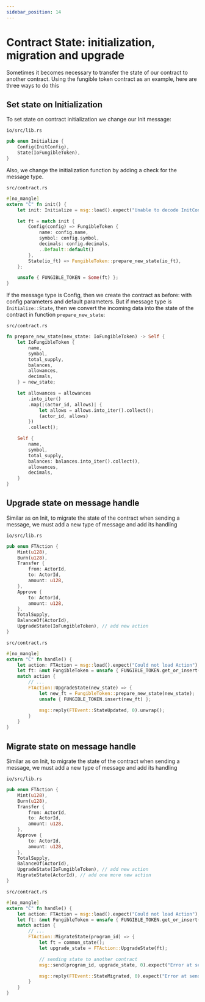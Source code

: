 ```yaml
---
sidebar_position: 14
---
```


# Contract State: initialization, migration and upgrade

Sometimes it becomes necessary to transfer the state of our contract to another contract. Using the fungible token contract as an example, here are three ways to do this

## Set state on Initialization

To set state on contract initialization we change our Init message:


`io/src/lib.rs`
```rust
pub enum Initialize {
    Config(InitConfig),
    State(IoFungibleToken),
}
```

Also, we change the initialization function by adding a check for the message type. 

`src/contract.rs`
```rust
#[no_mangle]
extern "C" fn init() {
    let init: Initialize = msg::load().expect("Unable to decode InitConfig");

    let ft = match init {
        Config(config) => FungibleToken {
            name: config.name,
            symbol: config.symbol,
            decimals: config.decimals,
            ..Default::default()
        },
        State(io_ft) => FungibleToken::prepare_new_state(io_ft),
    };

    unsafe { FUNGIBLE_TOKEN = Some(ft) };
}
```

If the message type is Config, then we create the contract as before: with config parameters and default parameters. But if message type is `Initialize::State`, then we convert the incoming data into the state of the contract in function `prepare_new_state`:

`src/contract.rs`
```rs
fn prepare_new_state(new_state: IoFungibleToken) -> Self {
    let IoFungibleToken {
        name,
        symbol,
        total_supply,
        balances,
        allowances,
        decimals,
    } = new_state;

    let allowances = allowances
        .into_iter()
        .map(|(actor_id, allows)| {
            let allows = allows.into_iter().collect();
            (actor_id, allows)
        })
        .collect();

    Self {
        name,
        symbol,
        total_supply,
        balances: balances.into_iter().collect(),
        allowances,
        decimals,
    }
}
```

## Upgrade state on message handle

Similar as on Init, to migrate the state of the contract when sending a message, we must add a new type of message and add its handling

`io/src/lib.rs`
```rs
pub enum FTAction {
    Mint(u128),
    Burn(u128),
    Transfer {
        from: ActorId,
        to: ActorId,
        amount: u128,
    },
    Approve {
        to: ActorId,
        amount: u128,
    },
    TotalSupply,
    BalanceOf(ActorId),
    UpgradeState(IoFungibleToken), // add new action
}
```

`src/contract.rs`
```rs
#[no_mangle]
extern "C" fn handle() {
    let action: FTAction = msg::load().expect("Could not load Action");
    let ft: &mut FungibleToken = unsafe { FUNGIBLE_TOKEN.get_or_insert(Default::default()) };
    match action {
        // ...
        FTAction::UpgradeState(new_state) => {
            let new_ft = FungibleToken::prepare_new_state(new_state);
            unsafe { FUNGIBLE_TOKEN.insert(new_ft) };

            msg::reply(FTEvent::StateUpdated, 0).unwrap();
        }
    }
}
```

## Migrate state on message handle

Similar as on Init, to migrate the state of the contract when sending a message, we must add a new type of message and add its handling

`io/src/lib.rs`
```rs
pub enum FTAction {
    Mint(u128),
    Burn(u128),
    Transfer {
        from: ActorId,
        to: ActorId,
        amount: u128,
    },
    Approve {
        to: ActorId,
        amount: u128,
    },
    TotalSupply,
    BalanceOf(ActorId),
    UpgradeState(IoFungibleToken), // add new action
    MigrateState(ActorId), // add one more new action
}
```

`src/contract.rs`
```rs
#[no_mangle]
extern "C" fn handle() {
    let action: FTAction = msg::load().expect("Could not load Action");
    let ft: &mut FungibleToken = unsafe { FUNGIBLE_TOKEN.get_or_insert(Default::default()) };
    match action {
        // ...
        FTAction::MigrateState(program_id) => {
            let ft = common_state();
            let upgrade_state = FTAction::UpgradeState(ft);

            // sending state to another contract
            msg::send(program_id, upgrade_state, 0).expect("Error at sending upgrade");

            msg::reply(FTEvent::StateMigrated, 0).expect("Error at sending reply");
        }
    }
}
```
